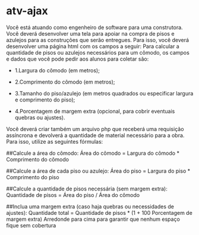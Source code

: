 # atv-ajax
Você está atuando como engenheiro de software para uma construtora. Você deverá
desenvolver uma tela para apoiar na compra de pisos e azulejos para as construções
que serão entregues.
Para isso, você deverá desenvolver uma página html com os campos a seguir:
Para calcular a quantidade de pisos ou azulejos necessários para um cômodo, os
campos e dados que você pode pedir aos alunos para coletar são:

- 1.Largura do cômodo (em metros);

- 2.Comprimento do cômodo (em metros);
  
- 3.Tamanho do piso/azulejo (em metros quadrados ou especificar largura e
comprimento do piso);

- 4.Porcentagem de margem extra (opcional, para cobrir eventuais quebras ou ajustes).

Você deverá criar também um arquivo php que receberá uma requisição assíncrona e devolverá a quantidade de material necessário para a obra. Para isso, utilize as seguintes fórmulas:

##Calcule a área do cômodo:
  Área do cômodo = Largura do cômodo * Comprimento do cômodo

##Calcule a área de cada piso ou azulejo:
  Área do piso = Largura do piso * Comprimento do piso

##Calcule a quantidade de pisos necessária (sem margem extra):
  Quantidade de pisos = Área do piso / Área do cômodo

##Inclua uma margem extra (caso haja quebras ou necessidades de ajustes):
  Quantidade total = Quantidade de pisos * (1 + 100 Porcentagem de margem extra)
  Arredonde para cima para garantir que nenhum espaço fique sem cobertura
